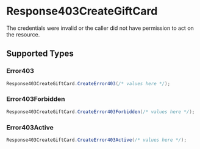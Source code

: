 # Response403CreateGiftCard

The credentials were invalid or the caller did not have permission to act on the resource.


## Supported Types

### Error403

```csharp
Response403CreateGiftCard.CreateError403(/* values here */);
```

### Error403Forbidden

```csharp
Response403CreateGiftCard.CreateError403Forbidden(/* values here */);
```

### Error403Active

```csharp
Response403CreateGiftCard.CreateError403Active(/* values here */);
```
